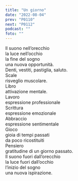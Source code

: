 ```yaml
---
title: "Un giorno"
date: "2022-08-04"
prev: "P0110"
next: "P0112"
podcast: ""
foto: ""
---
```


Il suono nell’orecchio  
la luce nell’occhio  
la fine del sogno  
una nuova opportunità.  
Denti, vestiti, pastiglia, saluto.  
Scale  
risveglio muscolare.  
Libro  
attivazione mentale.  
Lavoro  
espressione professionale  
Scrittura  
espressione emozionale  
Abbraccio  
espressione sentimentale  
Gioco  
gioia di tempi passati  
da poco ricostituiti  
Pensiero  
gratitudine di un giorno passato.  
Il suono fuori dall’orecchio  
la luce fuori dall’occhio  
l’inizio del sogno  
una nuova ispirazione.
